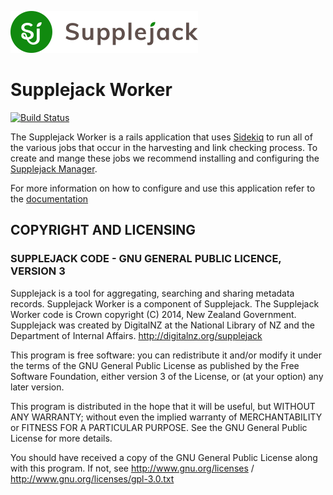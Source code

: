 ![Supplejack Logo](https://raw.githubusercontent.com/DigitalNZ/supplejack_manager/master/app/javascript/images/logo.png)

# Supplejack Worker

[![Build Status](https://travis-ci.org/DigitalNZ/supplejack_worker.svg?branch=master)](https://travis-ci.org/DigitalNZ/supplejack_worker)

The Supplejack Worker is a rails application that uses [Sidekiq](http://sidekiq.org/) to run all of the various jobs that occur in the harvesting and link checking process. To create and mange these jobs we recommend installing and configuring the [Supplejack Manager](https://github.com/DigitalNZ/supplejack_manager).

For more information on how to configure and use this application refer to the [documentation](http://digitalnz.github.io/supplejack)

## COPYRIGHT AND LICENSING

### SUPPLEJACK CODE - GNU GENERAL PUBLIC LICENCE, VERSION 3

Supplejack is a tool for aggregating, searching and sharing metadata records. Supplejack Worker is a component of Supplejack. The Supplejack Worker code is Crown copyright (C) 2014, New Zealand Government. Supplejack was created by DigitalNZ at the National Library of NZ and the Department of Internal Affairs. http://digitalnz.org/supplejack

This program is free software: you can redistribute it and/or modify it under the terms of the GNU General Public License as published by the Free Software Foundation, either version 3 of the License, or (at your option) any later version.

This program is distributed in the hope that it will be useful, but WITHOUT ANY WARRANTY; without even the implied warranty of MERCHANTABILITY or FITNESS FOR A PARTICULAR PURPOSE. See the GNU General Public License for more details.

You should have received a copy of the GNU General Public License along with this program. If not, see http://www.gnu.org/licenses / http://www.gnu.org/licenses/gpl-3.0.txt

